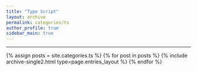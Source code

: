 ```yaml
---
title: "Type Script"
layout: archive
permalink: categories/ts
author_profile: true
sidebar_main: true
---
```


<!-- 공백이 포함되어 있는 카테고리 이름의 경우 site.categories['a b c'] 이런식으로! -->

---

{% assign posts = site.categories.ts %}
{% for post in posts %} {% include archive-single2.html type=page.entries_layout %} {% endfor %}
